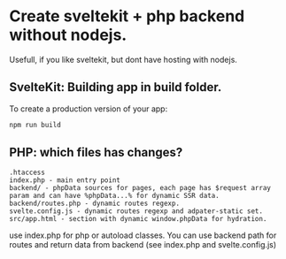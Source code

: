 # Create sveltekit + php backend without nodejs.

Usefull, if you like sveltekit, but dont have hosting with nodejs.


## SvelteKit: Building app in build folder.

To create a production version of your app:

```bash
npm run build
```

## PHP: which files has changes?

```
.htaccess
index.php - main entry point
backend/ - phpData sources for pages, each page has $request array param and can have %phpData...% for dynamic SSR data.
backend/routes.php - dynamic routes regexp.
svelte.config.js - dynamic routes regexp and adpater-static set.
src/app.html - section with dynamic window.phpData for hydration.
```
use index.php for php or autoload classes.
You can use backend path for routes and return data from backend (see index.php and svelte.config.js)
